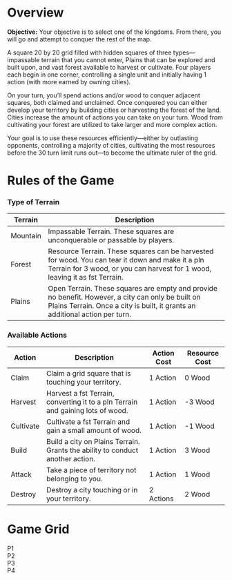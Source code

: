 <!-- I wrote all of this myself then plugged it into chatGPT in order to get it formatted nice and quick.
Here is the link to my conversation: https://chatgpt.com/share/6787c5b8-0fb0-800f-853f-19725daf03e4

 -->

<!DOCTYPE html><html lang="en">
<head>
    <meta charset="UTF-8">
    <meta name="viewport" content="width=device-width, initial-scale=1.0">
    <title>Game Overview</title>
</head>
<body>

<!-- <h1>Equipment</h1> -->
<h1>Overview</h1>
<p><strong>Objective:</strong> Your objective is to select one of the kingdoms. From there, you will go and attempt to conquer the rest of the map.</p>

<p>A square 20 by 20 grid filled with hidden squares of three types—impassable terrain that you cannot enter, Plains that can be explored and built upon, and vast forest available to harvest or cultivate. Four players each begin in one corner, controlling a single unit and initially having 1 action (with more earned by owning cities).</p>

<p>On your turn, you’ll spend actions and/or wood to conquer adjacent squares, both claimed and unclaimed. Once conquered you can either develop your territory by building cities or harvesting the forest of the land. Cities increase the amount of actions you can take on your turn. Wood from cultivating your forest are utilized to take larger and more complex action.</p>

<p>Your goal is to use these resources efficiently—either by outlasting opponents, controlling a majority of cities, cultivating the most resources before the 30 turn limit runs out—to become the ultimate ruler of the grid.</p>

<h1>Rules of the Game</h1>
<h3>Type of Terrain</h3>
<table>
    <thead>
        <tr>
            <th>Terrain</th>
            <th>Description</th>
        </tr>
    </thead>
    <tbody>
        <tr>
            <td>Mountain</td>
            <td>Impassable Terrain. These squares are unconquerable or passable by players.</td>
        </tr>
        <tr>
            <td>Forest</td>
            <td>Resource Terrain. These squares can be harvested for wood. You can tear it down and make it a pln Terrain for 3 wood, or you can harvest for 1 wood, leaving it as fst Terrain.</td>
        </tr>
        <tr>
            <td>Plains</td>
            <td>Open Terrain. These squares are empty and provide no benefit. However, a city can only be built on Plains Terrain. Once a city is built, it grants an additional action per turn.</td>
        </tr>
    </tbody>
</table>

<h3>Available Actions</h3>
<table>
    <thead>
        <tr>
            <th>Action</th>
            <th>Description</th>
            <th>Action Cost</th>
            <th>Resource Cost</th>
        </tr>
    </thead>
    <tbody>
        <tr>
            <td>Claim</td>
            <td>Claim a grid square that is touching your territory.</td>
            <td>1 Action</td>
            <td>0 Wood</td>
        </tr>
        <tr>
            <td>Harvest</td>
            <td>Harvest a fst Terrain, converting it to a pln Terrain and gaining lots of wood.</td>
            <td>1 Action</td>
            <td>-3 Wood</td>
        </tr>
        <tr>
            <td>Cultivate</td>
            <td>Cultivate a fst Terrain and gain a small amount of wood.</td>
            <td>1 Action</td>
            <td>-1 Wood</td>
        </tr>
        <tr>
            <td>Build</td>
            <td>Build a city on Plains Terrain. Grants the ability to conduct another action.</td>
            <td>1 Action</td>
            <td>3 Wood</td>
        </tr>
        <tr>
            <td>Attack</td>
            <td>Take a piece of territory not belonging to you.</td>
            <td>1 Action</td>
            <td>1 Wood</td>
        </tr>
        <tr>
            <td>Destroy</td>
            <td>Destroy a city touching or in your territory.</td>
            <td>2 Actions</td>
            <td>2 Wood</td>
        </tr>
    </tbody>
</table>
<h1>Game Grid</h1>
    <div class="grid">
         <!-- Example 10x10 grid with sample starting positions -->
    <div class="player1 sq">P1</div>
    <div class="pln sq"></div>
    <div class="pln sq"></div>
    <div class="pln sq"></div>
    <div class="pln sq"></div>
    <div class="pln sq"></div>
    <div class="pln sq"></div>
    <div class="pln sq"></div>
    <div class="pln sq"></div>
    <div class="player2 sq">P2</div>
    <!-- row 2 -->
    <div class="fst sq"></div>
    <div class="pln sq"></div>
    <div class="fst sq"></div>
    <div class="pln sq"></div>
    <div class="fst sq"></div>
    <div class="pln sq"></div>
    <div class="fst sq"></div>
    <div class="pln sq"></div>
    <div class="fst sq"></div>
    <div class="pln sq"></div>
    <!-- row 3 -->
    <div class="fst sq"></div>
    <div class="pln sq"></div>
    <div class="mtn sq"></div>
    <div class="fst sq"></div>
    <div class="pln sq"></div>
    <div class="mtn sq"></div>
    <div class="fst sq"></div>
    <div class="pln sq"></div>
    <div class="mtn sq"></div>
    <div class="fst sq"></div>
    <!-- row 4 -->
    <div class="pln sq"></div>
    <div class="mtn sq"></div>
    <div class="fst sq"></div>
    <div class="pln sq"></div>
    <div class="mtn sq"></div>
    <div class="fst sq"></div>
    <div class="pln sq"></div>
    <div class="mtn sq"></div>
    <div class="fst sq"></div>
    <div class="pln sq"></div>
    <!-- row 5 -->
    <div class="fst sq"></div>
    <div class="pln sq"></div>
    <div class="mtn sq"></div>
    <div class="fst sq"></div>
    <div class="pln sq"></div>
    <div class="mtn sq"></div>
    <div class="fst sq"></div>
    <div class="pln sq"></div>
    <div class="mtn sq"></div>
    <div class="fst sq"></div>
    <!-- row 6 -->
    <div class="fst sq"></div>
    <div class="mtn sq"></div>
    <div class="pln sq"></div>
    <div class="mtn sq"></div>
    <div class="pln sq"></div>
    <div class="fst sq"></div>
    <div class="pln sq"></div>
    <div class="mtn sq"></div>
    <div class="fst sq"></div>
    <div class="pln sq"></div>
    <!-- row 7 -->
    <div class="mtn sq"></div>
    <div class="fst sq"></div>
    <div class="pln sq"></div>
    <div class="mtn sq"></div>
    <div class="pln sq"></div>
    <div class="mtn sq"></div>
    <div class="fst sq"></div>
    <div class="pln sq"></div>
    <div class="mtn sq"></div>
    <div class="fst sq"></div>
    <!-- row 8 -->
    <div class="fst sq"></div>
    <div class="pln sq"></div>
    <div class="mtn sq"></div>
    <div class="fst sq"></div>
    <div class="pln sq"></div>
    <div class="mtn sq"></div>
    <div class="pln sq"></div>
    <div class="fst sq"></div>
    <div class="pln sq"></div>
    <div class="mtn sq"></div>
    <!-- row 9 -->
    <div class="pln sq"></div>
    <div class="pln sq"></div>
    <div class="mtn sq"></div>
    <div class="fst sq"></div>
    <div class="pln sq"></div>
    <div class="mtn sq"></div>
    <div class="pln sq"></div>
    <div class="fst sq"></div>
    <div class="mtn sq"></div>
    <div class="fst sq"></div>
    <!-- row 10 -->
    <div class="player3 sq">P3</div>
    <div class="mtn sq"></div>
    <div class="fst sq"></div>
    <div class="pln sq"></div>
    <div class="mtn sq"></div>
    <div class="fst sq"></div>
    <div class="pln sq"></div>
    <div class="mtn sq"></div>
    <div class="mtn sq"></div>
    <div class="player4 sq">P4</div>
    </div>
</body>
</html>


